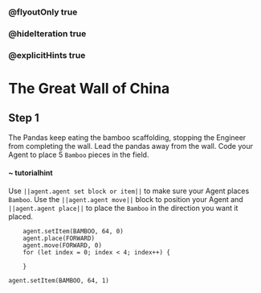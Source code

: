 ### @flyoutOnly true
### @hideIteration true
### @explicitHints true

# The Great Wall of China

## Step 1
The Pandas keep eating the bamboo scaffolding, stopping the Engineer from completing the wall. Lead the pandas away from the wall. Code your Agent to place 5 `Bamboo` pieces in the field.

#### ~ tutorialhint 
Use ``||agent.agent set block or item||`` to make sure your Agent places `Bamboo`. Use the ``||agent.agent move||`` block to position your Agent and ``||agent.agent place||`` to place the `Bamboo` in the direction you want it placed.

```ghost
    agent.setItem(BAMBOO, 64, 0)
    agent.place(FORWARD)
    agent.move(FORWARD, 0)
    for (let index = 0; index < 4; index++) {
    	
    }
```
```template
agent.setItem(BAMBOO, 64, 1)
```
```package
```
